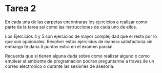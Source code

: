 # Tarea 2

En cada una de las carpetas encontraras los ejercicios a realizar como parte de la tarea asi como las instrucciones de cada uno de ellos.

Los Ejercicios 4 y 5 son ejercicios de mayor complejidad que el resto por lo que son opcionales. Resolver estos ejercicios de manera satisfactoria sin embargo te daria 5 puntos extra en el examen parcial. 

Recuerda que si tienen alguna duda sobre como realizar alguno o como emplear el ambiente de programacion podran preguntarme a traves de un correo electronico o durante las sesiones de asesoria.
